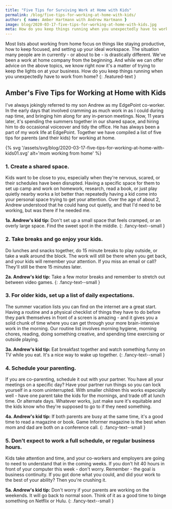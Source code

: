 ```yaml
---
title: "Five Tips for Surviving Work at Home with Kids"
permalink: /blog/five-tips-for-working-at-home-with-kids/
author: { name: Amber Hartmann with Andrew Hartmann }
image: blog/2020-03-17-five-tips-for-working-at-home-with-kids.jpg
meta: How do you keep things running when you unexpectedly have to work from home?
---
```


Most lists about working from home focus on things like staying productive, how to keep focused, and setting up your ideal workspace. The situation many people are in currently - or about to be - is drastically different. We've been a work at home company from the beginning. And while we can offer advice on the above topics, we know right now it's a matter of trying to keep the lights on at your business. How do you keep things running when you unexpectedly have to work from home?
{: .featured-text }

## Amber's Five Tips for Working at Home with Kids

I've always jokingly referred to my son Andrew as my EdgePoint co-worker. In the early days that involved cramming as much work in as I could during nap time, and bringing him along for any in-person meetings. Now, 11 years later, it's spending the summers together in our shared space, and hiring him to do occasional voiceover and tidy the office. He has always been a part of my work life at EdgePoint. Together we have compiled a list of five tips for parents (and their kids) for working at home.

{% svg '/assets/svg/blog/2020-03-17-five-tips-for-working-at-home-with-kids01.svg' alt='mom working from home' %}

### 1. Create a shared space.

Kids want to be close to you, especially when they're nervous, scared, or their schedules have been disrupted. Having a specific space for them to set up camp and work on homework, research, read a book, or just play quietly nearby works a lot better than repeatedly having a kid come into your personal space trying to get your attention. Over the age of about 2, Andrew understood that he could hang out quietly, and that I'd need to be working, but was there if he needed me.

**1a. Andrew's kid tip:** Don't set up a small space that feels cramped, or an overly large space. Find the sweet spot in the middle.
{: .fancy-text--small }

### 2. Take breaks and go enjoy your kids.

Do lunches and snacks together, do 15 minute breaks to play outside, or take a walk around the block. The work will still be there when you get back, and your kids will remember your attention. If you miss an email or call? They'll still be there 15 minutes later.

**2a. Andrew's kid tip:** Take a few motor breaks and remember to stretch out between video games.
{: .fancy-text--small }

### 3. For older kids, set up a list of daily expectations.

The summer vacation lists you can find on the internet are a great start. Having a routine and a physical checklist of things they have to do before they park themselves in front of a screen is amazing - and it gives you a solid chunk of time where you can get through your more brain-intensive work in the morning. Our routine list involves morning hygiene, morning chores, reading, doing something creative, and spending time exercising or outside playing.

**3a. Andrew's kid tip:** Eat breakfast together and watch something funny on TV while you eat. It's a nice way to wake up together.
{: .fancy-text--small }

### 4. Schedule your parenting.

If you are co-parenting, schedule it out with your partner. You have all your meetings on a specific day? Have your partner run things so you can lock yourself in a room uninterrupted. With smaller children this works especially well - have one parent take the kids for the mornings, and trade off at lunch time. Or alternate days. Whatever works, just make sure it's equitable and the kids know who they're supposed to go to if they need something.

**4a. Andrew's kid tip:** If both parents are busy at the same time, it's a good time to read a magazine or book. Game Informer magazine is the best when mom and dad are both on a conference call.
{: .fancy-text--small }

### 5. Don't expect to work a full schedule, or regular business hours.

Kids take attention and time, and your co-workers and employers are going to need to understand that in the coming weeks. If you don't hit 40 hours in front of your computer this week - don't worry. Remember - the goal is business continuity. If you got done what you could, and did your work to the best of your ability? Then you're crushing it.

**5a. Andrew's kid tip:** Don't worry if your parents are working on the weekends. It will go back to normal soon. Think of it as a good time to binge something on Netflix or Hulu.
{: .fancy-text--small }